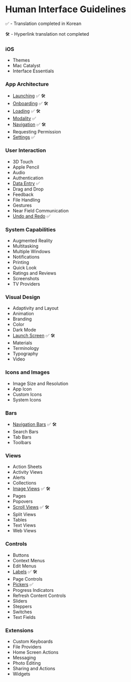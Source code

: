 # Human Interface Guidelines
✅ - Translation completed in Korean

🛠 - Hyperlink translation not completed



### iOS

- Themes
- Mac Catalyst
- Interface Essentials



### App Architecture

- [Launching](https://github.com/jum0/Human-Interface-Guidelines/tree/master/App%20Architecture/Launching)    ✅ 🛠
- [Onboarding](https://github.com/jum0/Human-Interface-Guidelines/tree/master/App%20Architecture/Onboarding)    ✅ 🛠
- [Loading](https://github.com/jum0/Human-Interface-Guidelines/tree/master/App%20Architecture/Loading)    ✅ 🛠
- [Modality](https://github.com/jum0/Human-Interface-Guidelines/tree/master/App%20Architecture/Modality)    ✅
- [Navigation](https://github.com/jum0/Human-Interface-Guidelines/tree/master/App%20Architecture/Navigation)    ✅ 🛠
- Requesting Permission
- [Settings](https://github.com/jum0/Human-Interface-Guidelines/tree/master/App%20Architecture/Settings)    ✅



### User Interaction

- 3D Touch
- Apple Pencil
- Audio
- Authentication
- [Data Entry](https://github.com/jum0/Human-Interface-Guidelines/tree/master/User%20Interaction/Data%20Entry)    ✅
- Drag and Drop
- Feedback
- File Handling
- Gestures
- Near Field Communication
- [Undo and Redo](https://github.com/jum0/Human-Interface-Guidelines/tree/master/User%20Interaction/Undo%20and%20Redo)    ✅



### System Capabilities

- Augmented Reality
- Multitasking
- Multiple Windows
- Notifications
- Printing
- Quick Look
- Ratings and Reviews
- Screenshots
- TV Providers



### Visual Design

- Adaptivity and Layout
- Animation
- Branding
- Color
- Dark Mode
- [Launch Screen](https://github.com/jum0/Human-Interface-Guidelines/tree/master/Visual%20Design/Launch%20Screen)    ✅ 🛠
- Materials
- Terminology
- Typography
- Video



### Icons and Images

- Image Size and Resolution
- App Icon
- Custom Icons
- System Icons



### Bars

- [Navigation Bars](https://github.com/jum0/Human-Interface-Guidelines/tree/master/Bars/Navigation%20Bars)    ✅ 🛠
- Search Bars
- Tab Bars
- Toolbars



### Views

- Action Sheets
- Activity Views
- Alerts
- Collections
- [Image Views](https://github.com/jum0/Human-Interface-Guidelines/tree/master/Views/Image%20Views)    ✅ 🛠
- Pages
- Popovers
- [Scroll Views](https://github.com/jum0/Human-Interface-Guidelines/tree/master/Views/Scroll%20Views)    ✅ 🛠
- Split Views
- Tables
- Text Views
- Web Views



### Controls

- Buttons
- Context Menus
- Edit Menus
- [Labels](https://github.com/jum0/Human-Interface-Guidelines/tree/master/Controls/Labels)    ✅ 🛠
- Page Controls
- [Pickers](https://github.com/jum0/Human-Interface-Guidelines/tree/master/Controls/Pickers)    ✅
- Progress Indicators
- Refresh Content Controls
- Sliders
- Steppers
- Switches
- Text Fields



### Extensions

- Custom Keyboards
- File Providers
- Home Screen Actions
- Messaging
- Photo Editing
- Sharing and Actions
- Widgets